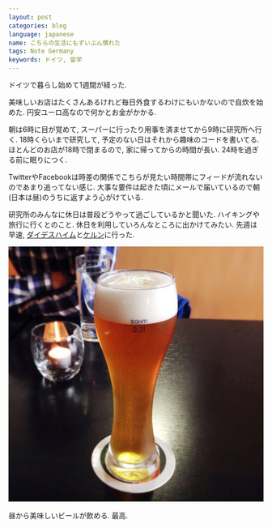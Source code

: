 ```yaml
---
layout: post
categories: blog
language: japanese
name: こちらの生活にもずいぶん慣れた
tags: Note Germany
keywords: ドイツ, 留学
---
```

ドイツで暮らし始めて1週間が経った.

美味しいお店はたくさんあるけれど毎日外食するわけにもいかないので自炊を始めた. 円安ユーロ高なので何かとお金がかかる.

朝は6時に目が覚めて, スーパーに行ったり用事を済ませてから9時に研究所へ行く. 18時くらいまで研究して, 予定のない日はそれから趣味のコードを書いてる. ほとんどのお店が18時で閉まるので, 家に帰ってからの時間が長い. 24時を過ぎる前に眠りにつく.

TwitterやFacebookは時差の関係でこちらが見たい時間帯にフィードが流れないのであまり追ってない感じ. 大事な要件は起きた頃にメールで届いているので朝(日本は昼)のうちに返すよう心がけている.

研究所のみんなに休日は普段どうやって過ごしているかと聞いた. ハイキングや旅行に行くとのこと. 休日を利用していろんなところに出かけてみたい. 先週は早速, [ダイデスハイム](/blog/deidesheim/)と[ケルン](/blog/cologne/)に行った.

<img src="/assets/content-image/2013-10-07%2012.39.22-2.jpg" class="image-on-frame-medium image-fade">

昼から美味しいビールが飲める. 最高.
